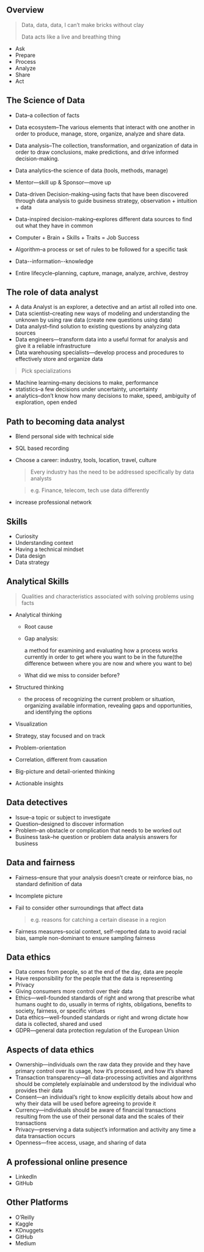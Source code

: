 ## Overview

> Data, data, data, I can’t make bricks without clay
>
> Data acts like a live and breathing thing

* Ask
* Prepare
* Process
* Analyze
* Share
* Act

## The Science of Data

* Data–a collection of facts
* Data ecosystem–The various elements that interact with one another in order to produce, manage, store, organize, analyze and share data.
* Data analysis–The collection, transformation, and organization of data in order to draw conclusions, make predictions, and drive informed decision-making.
* Data analytics–the science of data (tools, methods, manage)
* Mentor—skill up & Sponsor—move up

* Data-driven Decision-making–using facts that have been discovered through data analysis to guide business strategy, observation + intuition + data
* Data-inspired decision-making–explores different data sources to find out what they have in common
* Computer + Brain + Skills + Traits = Job Success
* Algorithm–a process or set of rules to be followed for a specific task
* Data--information--knowledge
* Entire lifecycle–planning, capture, manage, analyze, archive, destroy

## The role of data analyst

* A data Analyst is an explorer, a detective and an artist all rolled into one.
* Data scientist–creating new ways of modeling and understanding the unknown by using raw data (create new questions using data)
* Data analyst–find solution to existing questions by analyzing data sources
* Data engineers—transform data into a useful format for analysis and give it a reliable infrastructure
* Data warehousing specialists—develop process and procedures to effectively store and organize data



> Pick specializations

* Machine learning–many decisions to make, performance 
* statistics–a few decisions under uncertainty, uncertainty
* analytics–don’t know how many decisions to make, speed, ambiguity of exploration, open ended

## Path to becoming data analyst

* Blend personal side with technical side

* SQL based recording

* Choose a career: industry, tools, location, travel, culture

	> Every industry has the need to be addressed specifically by data analysts

	> e.g. Finance, telecom, tech use data differently

* increase professional network

## Skills

* Curiosity
* Understanding context
* Having a technical mindset
* Data design
* Data strategy

 

## Analytical Skills

> Qualities and characteristics associated with solving problems using facts

* Analytical thinking

	* Root cause

	* Gap analysis:

		a method for examining and evaluating how a process works currently in order to get where you want to be in the future(the difference between where you are now and where you want to be)

	* What did we miss to consider before?

* Structured thinking

	* the process of recognizing the current problem or situation, organizing available information, revealing gaps and opportunities, and identifying the options

* Visualization

* Strategy, stay focused and on track

* Problem-orientation

* Correlation, different from causation

* Big-picture and detail-oriented thinking

* Actionable insights

## Data detectives

* Issue–a topic or subject to investigate
* Question–designed to discover information
* Problem–an obstacle or complication that needs to be worked out
* Business task–he question or problem data analysis answers for business

## Data and fairness

* Fairness–ensure that your analysis doesn’t create or reinforce bias, no standard definition of data

* Incomplete picture

* Fail to consider other surroundings that affect data

	> e.g. reasons for catching a certain disease in a region

* Fairness measures–social context, self-reported data to avoid racial bias, sample non-dominant to ensure sampling fairness

## Data ethics

* Data comes from people, so at the end of the day, data are people
* Have responsibility for the people that the data is representing
* Privacy
* Giving consumers more control over their data
* Ethics—well-founded standards of right and wrong that prescribe what humans ought to do, usually in terms of rights, obligations, benefits to society, fairness, or specific virtues
* Data ethics—well-founded standards or right and wrong dictate how data is collected, shared and used
* GDPR—general data protection regulation of the European Union

## Aspects of data ethics

* Ownership—individuals own the raw data they provide and they have primary control over its usage, how it’s processed, and how it’s shared
* Transaction transparency—all data-processing activities and algorithms should be completely explainable and understood by the individual who provides their data
* Consent—an individual’s right to know explicitly details about how and why their data will be used before agreeing to provide it
* Currency—individuals should be aware of financial transactions resulting from the use of their personal data and the scales of their transactions
* Privacy—preserving a data subject’s information and activity any time a data transaction occurs
* Openness—free access, usage, and sharing of data

## A professional online presence

* LinkedIn
* GitHub

## Other Platforms

* O’Reilly
* Kaggle
* KDnuggets
* GitHub
* Medium